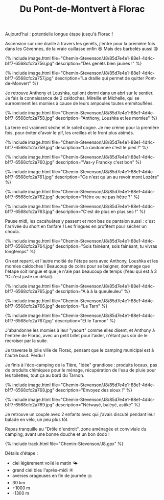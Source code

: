 ﻿---
title: "Du Pont-de-Montvert à Florac"
permalink: /Chemin-Stevenson/J8/
sidebar:
  nav: "chemin_stevenson"
enable_tracks: true
---

Aujourd'hui : potentielle longue étape jusqu'à Florac !

Ascension sur une draille à travers les genêts, j'entre pour la première fois dans les Cévennes, de la vraie caillasse enfin :heart_eyes: Mais des barbelés aussi :weary:

{% include image.html file="Chemin-Stevenson/J8/85d7e4e1-88e1-4d4c-b1f7-6568cfc2a756.jpg" description="Des genêts bien jaunes !" %}

{% include image.html file="Chemin-Stevenson/J8/85d7e4e1-88e1-4d4c-b1f7-6568cfc2a757.jpg" description="La draille qui permet de quitter Pont-de-Monvert" %}

Je retrouve Anthony et Loushka, qui ont dormi dans un abri sur le sentier.
Je fais la connaissance de 2 caldoches, Mireille et Michelle, qui se surnomment les momies à cause de leurs ampoules toutes emmitouflées.

{% include image.html file="Chemin-Stevenson/J8/85d7e4e1-88e1-4d4c-b1f7-6568cfc2a758.jpg" description="Anthony, Loushka et les momies" %}

La terre est vraiment sèche et le soleil cogne. Je me crème pour la première fois, pour éviter d'avoir le pif, les oreilles et le front plus abîmés.

{% include image.html file="Chemin-Stevenson/J8/85d7e4e1-88e1-4d4c-b1f7-6568cfc2a759.jpg" description="La randonnée c'est le pied !" %}

{% include image.html file="Chemin-Stevenson/J8/85d7e4e1-88e1-4d4c-b1f7-6568cfc2a760.jpg" description="Vas-y Francky c'est bon" %}

{% include image.html file="Chemin-Stevenson/J8/85d7e4e1-88e1-4d4c-b1f7-6568cfc2a761.jpg" description="Ce n'est qu'un au revoir mont Lozère" %}

{% include image.html file="Chemin-Stevenson/J8/85d7e4e1-88e1-4d4c-b1f7-6568cfc2a762.jpg" description="Hêtre ou ne pas hêtre ?" %}

{% include image.html file="Chemin-Stevenson/J8/85d7e4e1-88e1-4d4c-b1f7-6568cfc2a763.jpg" description="C'est de plus en plus sec !" %}

Pause midi, les cacahuètes y passent et mon bas de pantalon aussi : c'est l'arrivée du short en fanfare !
Les fringues en profitent pour sécher un chouïa.

{% include image.html file="Chemin-Stevenson/J8/85d7e4e1-88e1-4d4c-b1f7-6568cfc2a764.jpg" description="Sois fainéant, sois fainéant, tu vivras longtemps" %}

On est reparti, et l'autre moitié de l'étape sera avec Anthony, Loushka et les momies caldoches !
Beaucoup de coins pour se baigner, dommage que l'étape soit longue et que je n'aie pas beaucoup de temps (l'eau qui est à 3 °C c'est juste un détail).

{% include image.html file="Chemin-Stevenson/J8/85d7e4e1-88e1-4d4c-b1f7-6568cfc2a765.jpg" description="À à à la queuleuleu" %}

{% include image.html file="Chemin-Stevenson/J8/85d7e4e1-88e1-4d4c-b1f7-6568cfc2a766.jpg" description="Le Tarn" %}

{% include image.html file="Chemin-Stevenson/J8/85d7e4e1-88e1-4d4c-b1f7-6568cfc2a767.jpg" description="Et le Tarnon" %}

J'abandonne les momies à leur "yaourt" comme elles disent, et Anthony à l'entrée de Florac, avec un petit billet pour l'aider, n'étant pas sûr de le recroiser par la suite.

Je traverse la jolie ville de Florac, pensant que le camping municipal est à l'autre bout. Perdu !

Je finis à l'éco-camping de la Tière, "idée" grandiose : produits locaux, pas de produits chimiques pour le ménage, récupération de l'eau de pluie pour les toilettes, tout ça au bord du Tarnon.

{% include image.html file="Chemin-Stevenson/J8/85d7e4e1-88e1-4d4c-b1f7-6568cfc2a768.jpg" description="Envoyez des sioux !" %}

{% include image.html file="Chemin-Stevenson/J8/85d7e4e1-88e1-4d4c-b1f7-6568cfc2a769.jpg" description="Nétwayé, baléyé, astiké" %}

Je retrouve un couple avec 2 enfants avec qui j'avais discuté pendant leur balade en vélo, un peu plus tôt.

Repas tranquille au "Drôle d'endroit", zone aménagée et conviviale du camping, avant une bonne douche et un bon dodo !

{% include track.html file="Chemin-Stevenson/J8.gpx" %}

Détails d'étape :
* ciel légèrement voilé le matin :sun_behind_small_cloud:
* grand ciel bleu l'après-midi :sunny:
* averses orageuses en fin de journée :cloud_with_lightning_and_rain:
* 30 km
* +1000 m
* -1300 m
